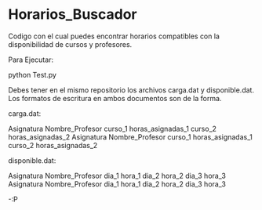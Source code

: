 # Horarios_Buscador
Codigo con el cual puedes encontrar horarios compatibles con la disponibilidad de cursos y profesores.

Para Ejecutar:

python Test.py

Debes tener en el mismo repositorio los archivos carga.dat y disponible.dat.
Los formatos de escritura en ambos documentos son de la forma.

carga.dat:

Asignatura Nombre_Profesor curso_1 horas_asignadas_1 curso_2 horas_asignadas_2
Asignatura Nombre_Profesor curso_1 horas_asignadas_1 curso_2 horas_asignadas_2

disponible.dat:

Asignatura Nombre_Profesor dia_1 hora_1 dia_2 hora_2 dia_3 hora_3
Asignatura Nombre_Profesor dia_1 hora_1 dia_2 hora_2 dia_3 hora_3

-:P
